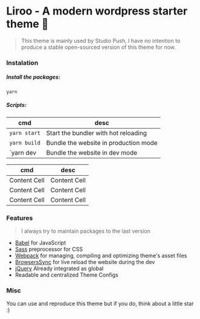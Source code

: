 # Liroo - A modern wordpress starter theme 🌼

> This theme is mainly used by Studio Push, I have no intention to produce a stable open-sourced version of this theme for now.

### Instalation

##### Install the packages:

`yarn`

##### Scripts:

| cmd  | desc |
| ------------- | ------------- |
| `yarn start`  | Start the bundler with hot reloading  |
| `yarn build`  | Bundle the website in production mode  |
| `yarn dev  | Bundle the website in dev mode  |


| cmd  | desc |
| ------------- | ------------- |
| Content Cell  | Content Cell  |
| Content Cell  | Content Cell  |
| Content Cell  | Content Cell  |

### Features

> I always try to maintain packages to the last version

- [Babel](https://babeljs.io/learn-es2015/) for JavaScript
- [Sass](http://sass-lang.com/) preprocessor for CSS
- [Webpack](https://webpack.js.org/) for managing, compiling and optimizing theme's asset files
- [BrowsersSync](https://github.com/Va1/browser-sync-webpack-plugin) for live reload the website during the dev
- [jQuery](https://jquery.com/) Already integrated as global
- Readable and centralized Theme Configs

### Misc

You can use and reproduce this theme but if you do, think about a little star :)

